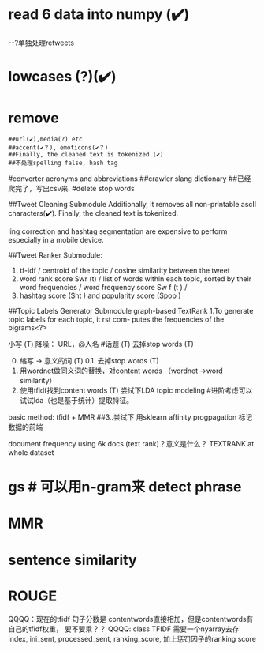 # read 6 data into numpy (✔️)
--?单独处理retweets
# lowcases (?)(✔️)

# remove
    ##url(✔️),media(?) etc
    ##accent(✔️？), emoticons(✔️？)
    ##Finally, the cleaned text is tokenized.(✔️)
    ##不处理spelling false, hash tag
#converter acronyms and abbreviations
    ##crawler slang dictionary
        ##已经爬完了，写出csv来.
#delete stop words


##Tweet Cleaning Submodule
Additionally, it removes all non-printable ascII characters(✔️).
Finally, the cleaned text is tokenized.



ling correction and hashtag segmentation are expensive to perform especially in a mobile device.


##Tweet Ranker Submodule:
1. tf-idf / centroid of the topic / cosine similarity between the tweet
2. word rank score Swr (t) / list of words within each topic, sorted by their word frequencies / word frequency score Sw f (t ) / 
3. hashtag score (Sht ) and popularity score (Spop )

##Topic Labels Generator Submodule
graph-based TextRank
1.To generate topic labels for each topic, it  rst com- putes the frequencies of the bigrams<?>




小写 (T)
降噪： URL，@人名 #话题 (T)
去掉stop words (T)

0. 缩写 -> 意义的词 (T)
0.1. 去掉stop words (T)
1. 用wordnet做同义词的替换，对content words （wordnet ->word similarity）
2. 使用tfidf找到content words (T)
尝试下LDA topic modeling #进阶考虑可以试试lda（也是基于统计）提取特征。


basic method: tfidf + MMR
##3..尝试下  用sklearn  affinity progpagation
标记数据的前端

document frequency using 6k docs (text rank)？意义是什么？ TEXTRANK at whole dataset

# gs # 可以用n-gram来 detect phrase

# MMR
# sentence similarity
# ROUGE

QQQQ：现在的tfidf 句子分数是 contentwords直接相加，但是contentwords有自己的tfidf权重， 要不要乘？？
QQQQ: class TFIDF 需要一个nyarray去存 index, ini_sent, processed_sent, ranking_score, 加上惩罚因子的ranking score